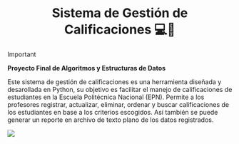 <h1 align="center">Sistema de Gestión de Calificaciones 💻🏫</h1>

> [!IMPORTANT]
> **Proyecto Final de Algoritmos y Estructuras de Datos**
> 
> Este sistema de gestión de calificaciones es una herramienta diseñada y desarollada en Python, su objetivo es facilitar el manejo de calificaciones de estudiantes en la Escuela Politécnica Nacional (EPN). Permite a los profesores registrar, actualizar, eliminar, ordenar y buscar calificaciones de los estudiantes en base a los criterios escogidos. Así también se puede generar un reporte en archivo de texto plano de los datos registrados.

<img src="https://github.com/user-attachments/assets/d9c74a05-43bb-48de-a1f4-edb8a4492eec">
